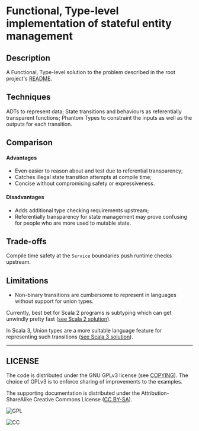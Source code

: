 # Functional, Type-level implementation of stateful entity management

## Description

A Functional, Type-level solution to the problem described in the root project's [README](../README.md#example-problem).

## Techniques

ADTs to represent data;
State transitions and behaviours as referentially transparent functions; 
Phantom Types to constraint the inputs as well as the outputs for each transition.

## Comparison
#### Advantages

- Even easier to reason about and test due to referential transparency;
- Catches illegal state transition attempts at compile time;
- Concise without compromising safety or expressiveness.

#### Disadvantages

- Adds additional type checking requirements upstream;
- Referentially transparency for state management may prove confusing 
for people who are more used to mutable state.

## Trade-offs

Compile time safety at the `Service` boundaries push runtime checks upstream.

## Limitations

- Non-binary transitions are cumbersome to represent in languages without support for union types. 

Currently, best bet for Scala 2 programs is subtyping which can get unwindly pretty fast ([see Scala 2 solution](https://github.com/buritos/phantom-state-machine/pull/4/files)).
 
In Scala 3, Union types are a more suitable language feature for representing such transitions ([see Scala 3 solution](https://github.com/buritos/phantom-state-machine/pull/3/files)).  

---
## LICENSE

The code is distributed under the GNU GPLv3 license (see [COPYING](COPYING)).
The choice of GPLv3 is to enforce sharing of improvements to the examples.

The supporting documentation is distributed under the Attribution-ShareAlike Creative Commons License 
([CC BY-SA](https://creativecommons.org/licenses/by-sa/4.0/)).

![GPL]

![CC]

[CC]: https://licensebuttons.net/l/by-sa/3.0/88x31.png "Attribution-ShareAlike Creative Commons License"
[GPL]: https://www.gnu.org/graphics/gplv3-with-text-84x42.png "GNU GPLv3 Logo"